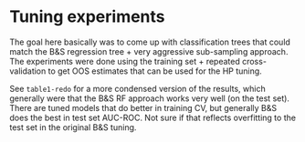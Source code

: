 Tuning experiments
==================

The goal here basically was to come up with classification trees that could match the B&S regression tree + very aggressive sub-sampling approach. The experiments were done using the training set + repeated cross-validation to get OOS estimates that can be used for the HP tuning.

See `table1-redo` for a more condensed version of the results, which generally were that the B&S RF approach works very well (on the test set). There are tuned models that do better in training CV, but generally B&S does the best in test set AUC-ROC. Not sure if that reflects overfitting to the test set in the original B&S tuning.
